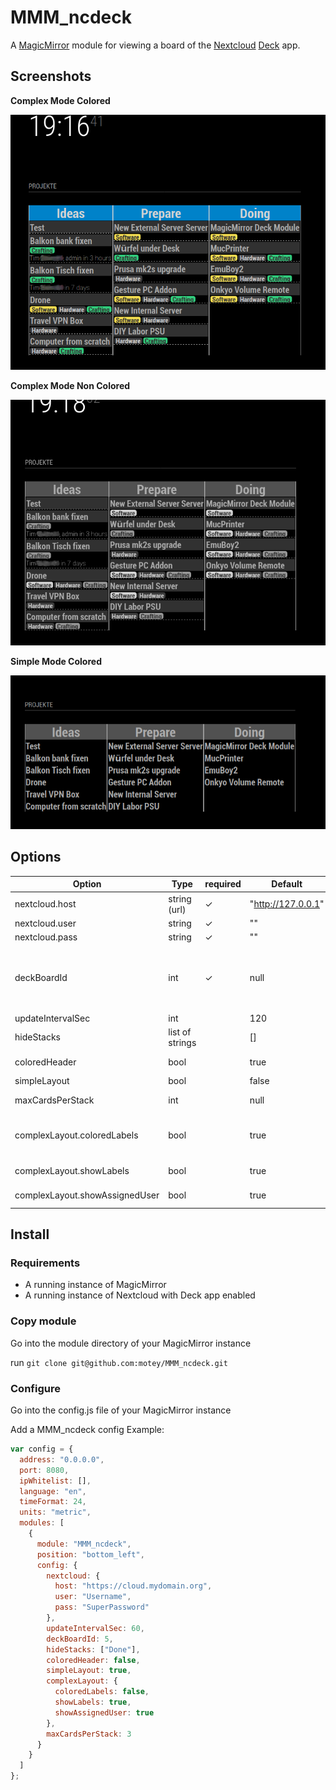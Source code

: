 # MMM_ncdeck

A [MagicMirror](https://magicmirror.builders/) module for viewing a board of the [Nextcloud](https://nextcloud.com/) [Deck](https://apps.nextcloud.com/apps/deck) app.

## Screenshots

**Complex Mode Colored**

![simple mode](https://raw.githubusercontent.com/motey/MMM_ncdeck/master/doc/colored_non_simple.png)

**Complex Mode Non Colored**

![complex mode](https://raw.githubusercontent.com/motey/MMM_ncdeck/master/doc/non-colored-non-simple.png)

**Simple Mode Colored**

![complex mode colored](https://raw.githubusercontent.com/motey/MMM_ncdeck/master/doc/non-colored-simple.png)

## Options

| Option                         | Type            | required | Default            | Example                                                                               | Description                                                                                                                                                                            |
| ------------------------------ | --------------- | -------- | ------------------ | ------------------------------------------------------------------------------------- | -------------------------------------------------------------------------------------------------------------------------------------------------------------------------------------- |
| nextcloud.host                 | string (url)    | ✓        | "http://127.0.0.1" | "https://mycloud.domain.org                                                           | The base url where your Nextcloud instance is reachable                                                                                                                                |
| nextcloud.user                 | string          | ✓        | ""                 | "myusername"                                                                          | Your Nextcloud username                                                                                                                                                                |
| nextcloud.pass                 | string          | ✓        | ""                 | "SupersecretPassword!34"                                                              | Your Nextcloud pasword                                                                                                                                                                 |
| deckBoardId                    | int             | ✓        | null               | 5                                                                                     | The Id of the deck you want to view.<br>You can obtain the ID from the Url in you Nextcloud Deck app<br>Example: `https://mycloud.com/index.php/apps/deck/#!/board/3/`<br>is Deck ID 3 |
| updateIntervalSec              | int             |          | 120                | 60                                                                                    | Duration between pooling deck data                                                                                                                                                     |
| hideStacks                     | list of strings |          | []                 | ["Done","Backlog"]                                                                    | Stack you dont want to see in the MagicMirror Deck Module                                                                                                                              |
| coloredHeader                  | bool            |          | true               | false                                                                                 | If set to true the header row will be colored as the deck in you nextclou app                                                                                                          |
| simpleLayout                   | bool            |          | false              | true                                                                                  | Show only Deck cards titles without any glitter                                                                                                                                        |
| maxCardsPerStack               | int             |          | null               | 6                                                                                     | If you only want to show the top card of every stack you can limit the amount of cards per stack here                                                                                  |
| complexLayout.coloredLabels    | bool            |          | true               | complexLayout: {coloredLabels: true,<br>showLabels: true,<br>showAssignedUser: true,} | <br>If set to true labels will have the same color as labels in the nextcloud app.<br>If set to false labels will be of gray colors                                                    |
| complexLayout.showLabels       | bool            |          | true               | see complexLayout.coloredLabels                                                       | If set to false no labels will be shown on cards.                                                                                                                                      |
| complexLayout.showAssignedUser | bool            |          | true               | see complexLayout.coloredLabels                                                       | If set to false not users will be shown. If set to true assigned user will be shown on cards                                                                                           |

## Install

### Requirements

- A running instance of MagicMirror
- A running instance of Nextcloud with Deck app enabled

### Copy module

Go into the module directory of your MagicMirror instance

run `git clone git@github.com:motey/MMM_ncdeck.git`

### Configure

Go into the config.js file of your MagicMirror instance

Add a MMM_ncdeck config
Example:

```js
var config = {
  address: "0.0.0.0",
  port: 8080,
  ipWhitelist: [],
  language: "en",
  timeFormat: 24,
  units: "metric",
  modules: [
    {
      module: "MMM_ncdeck",
      position: "bottom_left",
      config: {
        nextcloud: {
          host: "https://cloud.mydomain.org",
          user: "Username",
          pass: "SuperPassword"
        },
        updateIntervalSec: 60,
        deckBoardId: 5,
        hideStacks: ["Done"],
        coloredHeader: false,
        simpleLayout: true,
        complexLayout: {
          coloredLabels: false,
          showLabels: true,
          showAssignedUser: true
        },
        maxCardsPerStack: 3
      }
    }
  ]
};
```
